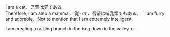 I am a cat.  
吾輩は猫である。  
Therefore, I am also a mammal.  
従って、吾輩は哺乳類でもある。   
I am furry and adorable.  
Not to mention that I am extremely intelligent.  

I am creating a rattling branch in the bog down in the valley-o.